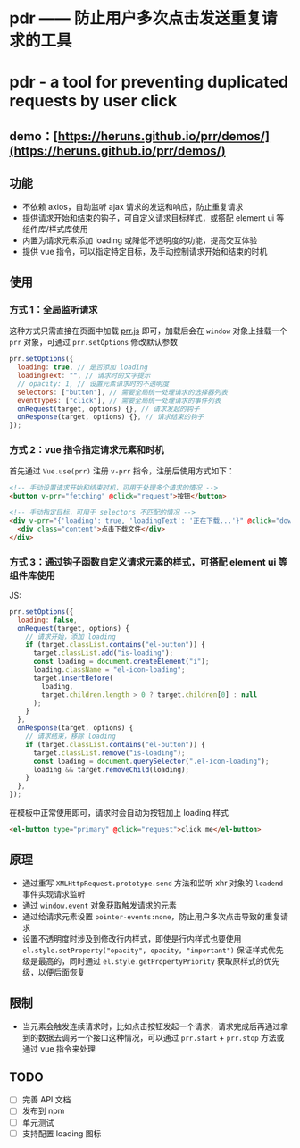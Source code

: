 # pdr —— 防止用户多次点击发送重复请求的工具

# pdr - a tool for preventing duplicated requests by user click

## demo：[https://heruns.github.io/prr/demos/](https://heruns.github.io/prr/demos/)

## 功能

- 不依赖 axios，自动监听 ajax 请求的发送和响应，防止重复请求
- 提供请求开始和结束的钩子，可自定义请求目标样式，或搭配 element ui 等组件库/样式库使用
- 内置为请求元素添加 loading 或降低不透明度的功能，提高交互体验
- 提供 vue 指令，可以指定特定目标，及手动控制请求开始和结束的时机

## 使用

### 方式 1：全局监听请求

这种方式只需直接在页面中加载 [prr.js](./prr.js) 即可，加载后会在 `window` 对象上挂载一个 `prr` 对象，可通过 `prr.setOptions` 修改默认参数

```js
prr.setOptions({
  loading: true, // 是否添加 loading
  loadingText: "", // 请求时的文字提示
  // opacity: 1, // 设置元素请求时的不透明度
  selectors: ["button"], // 需要全局统一处理请求的选择器列表
  eventTypes: ["click"], // 需要全局统一处理请求的事件列表
  onRequest(target, options) {}, // 请求发起的钩子
  onResponse(target, options) {}, // 请求结束的钩子
});
```

### 方式 2：vue 指令指定请求元素和时机

首先通过 `Vue.use(prr)` 注册 `v-prr` 指令，注册后使用方式如下：

```html
<!-- 手动设置请求开始和结束时机，可用于处理多个请求的情况 -->
<button v-prr="fetching" @click="request">按钮</button>

<!-- 手动指定目标，可用于 selectors 不匹配的情况 -->
<div v-prr="{'loading': true, 'loadingText': '正在下载...'}" @click="download">
  <div class="content">点击下载文件</div>
</div>
```

### 方式 3：通过钩子函数自定义请求元素的样式，可搭配 element ui 等组件库使用

JS:

```js
prr.setOptions({
  loading: false,
  onRequest(target, options) {
    // 请求开始，添加 loading
    if (target.classList.contains("el-button")) {
      target.classList.add("is-loading");
      const loading = document.createElement("i");
      loading.className = "el-icon-loading";
      target.insertBefore(
        loading,
        target.children.length > 0 ? target.children[0] : null
      );
    }
  },
  onResponse(target, options) {
    // 请求结束，移除 loading
    if (target.classList.contains("el-button")) {
      target.classList.remove("is-loading");
      const loading = document.querySelector(".el-icon-loading");
      loading && target.removeChild(loading);
    }
  },
});
```

在模板中正常使用即可，请求时会自动为按钮加上 loading 样式

```html
<el-button type="primary" @click="request">click me</el-button>
```

## 原理

- 通过重写 `XMLHttpRequest.prototype.send` 方法和监听 xhr 对象的 `loadend` 事件实现请求监听
- 通过 `window.event` 对象获取触发请求的元素
- 通过给请求元素设置 `pointer-events:none`，防止用户多次点击导致的重复请求
- 设置不透明度时涉及到修改行内样式，即使是行内样式也要使用 `el.style.setProperty("opacity", opacity, "important")` 保证样式优先级是最高的，同时通过 `el.style.getPropertyPriority` 获取原样式的优先级，以便后面恢复

## 限制

- 当元素会触发连续请求时，比如点击按钮发起一个请求，请求完成后再通过拿到的数据去调另一个接口这种情况，可以通过 `prr.start` + `prr.stop` 方法或通过 vue 指令来处理

## TODO

- [ ] 完善 API 文档
- [ ] 发布到 npm
- [ ] 单元测试
- [ ] 支持配置 loading 图标
